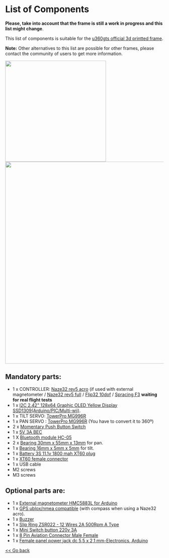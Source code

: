 # List of Components

**Please, take into account that the frame is still a work in progress and this list might change**.

This list of components is suitable for the [u360gts official 3d printted frame](https://github.com/raul-ortega/u360gts/blob/master/wiki/hardware-frame.md).

**Note:** Other alternatives to this list are possible for other frames, please contact the community of users to get more information. 

<img src="https://github.com/raul-ortega/u360gts/blob/master/wiki/img/u360_gts_official_frame_list_of_components.jpeg" width="320" />

<img src="https://github.com/raul-ortega/u360gts/blob/master/wiki/img/u360_gts_official_frame_list_of_components.jpeg" width="640" />

## Mandatory parts:

- 1 x CONTROLLER: [Naze32 rev5 acro](http://www.surveilzone.com/NAZE-32-Full-6DOF-REV-5-Flight-Controller-Board-g-1462) (if used with external magnetometer / [Naze32 rev5 full]() / [Flip32 10dof]() / [Spracing F3]() **waiting for real flight tests**
- 1 x [I2C 2.42" 128x64 Graphic OLED Yellow Display SSD1309(Arduino/PIC/Multi-wii)](https://www.ebay.com/itm/I2C-2-42-128x64-Graphic-OLED-Yellow-Display-SSD1309-Arduino-PIC-Multi-wii/201468080188).
- 1 x TILT SERVO: [TowerPro MG996R](https://www.banggood.com/TowerPro-MG996R-Metal-Gear-Digital-High-Torque-Servo-55g-p-982287.html?p=LH07161453356201504A)
- 1 x PAN SERVO : [TowerPro MG996R](https://www.banggood.com/TowerPro-MG996R-Metal-Gear-Digital-High-Torque-Servo-55g-p-982287.html?p=LH07161453356201504A) (You have to convert it to 360º)
- 2 x [Momentary Push Button Switch ](https://www.banggood.com/5Pcs-DC-50V-0_5A-Red-Knob-Momentary-Push-Button-Switch-p-1114676.html?p=LH07161453356201504A)
- 1 x [5V 3A BEC](https://www.banggood.com/HENGE-UBEC-6V-6A-2-6S-Lipo-NiMh-Battery-Switch-Mode-BEC-p-1099336.html?p=LH07161453356201504A)
- 1 X [Bluetooth module HC-05](https://www.banggood.com/5Pcs-HC-05-Wireless-Bluetooth-Serial-Transceiver-Module-For-Arduino-p-959211.html?p=LH07161453356201504A)
- 2 x [Bearing 30mm x 55mm x 13mm](https://www.amazon.es/dp/B00TX2VJ60/ref=cm_sw_r_wa_apa_KAO9BbBXY06JT) for pan.
- 1 x [Bearing 16mm x 5mm x 5mm](https://www.amazon.es/dp/B00TX2VJ60/ref=cm_sw_r_wa_apa_KAO9BbBXY06JT) for tilt.
- 1 x [Battery 3S 11.1v 1800 mah XT60 plug](https://www.banggood.com/Charsoon-11_1V-1800mAh-50C-3S-Lipo-Battery-XT60-Plug-With-Strap-p-1124938.html?p=LH07161453356201504A)
- 1 x [XT60 female connector](https://www.banggood.com/2Pcs-XT60-500V-30A-Male-Female-Bullet-Connectors-Plug-Sockets-p-1257166.html?p=LH07161453356201504A)
- 1 x USB cable
- M2 screws
- M3 screws
    
## Optional parts are:
- 1 x [External magnetometer HMC5883L for Arduino](https://www.ebay.es/itm/Modulo-brujula-digital-GY-271-Arduino-Compas-Magnetometro-HMC5883L-5883-M0061/202030420309)
- 1 x [GPS ublox/nmea compatible](https://www.banggood.com/BS-880-Flight-Control-GPS-Module-With-HMC5883L-Electric-Compass-For-APM-2_5-2_6-pixhawk-p-995591.html?p=LH07161453356201504A) (with compass when using a Naze32 acro).
- 1 x [Buzzer](https://www.banggood.com/10Pcs-5V-Electromagnetic-Active-Buzzer-Continuous-Beep-Continuously-p-943524.html?p=LH07161453356201504A)
- 1 x [Slip Ring ZSR022 - 12 Wires 2A 500Rpm A Type](https://es.aliexpress.com/item/ZSR022-12A-12-Channel-2A-Electrical-Collector-Slip-Ring-Rotating-Connector-slip-rings-for-High-Speed/32816156509.html)
- 1 x [Mini Switch button 220v 3A](https://www.ebay.com/itm/2x-MINI-interruptor-NEGRO-panel-empotrable-on-off-boton-2-posiciones-220v-3A/232138676950)
- 1 x [8 Pin Aviation Connector Male Female ](https://www.amazon.com/dp/B077485NWB) 
- 1 x [Female panel power jack dc 5,5 x 2,1 mm-Electronics, Arduino](https://www.ebay.com/itm/2-x-Conector-Hembra-Panel-Power-Jack-DC-5-5-x-2-1-mm-Electronica-arduino/181943263506)

[<< Go back](https://github.com/raul-ortega/u360gts/blob/master/wiki/index.md)
